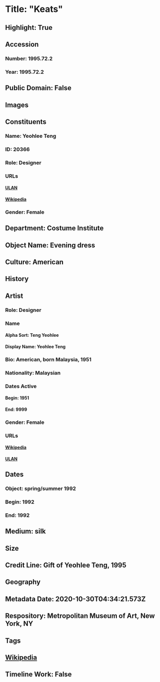 # Title: "Keats"
## Highlight: True
## Accession
### Number: 1995.72.2
### Year: 1995.72.2
## Public Domain: False
## Images
## Constituents
### Name: Yeohlee Teng
### ID: 20366
### Role: Designer
### URLs
#### [ULAN](http://vocab.getty.edu/page/ulan/500061593)
#### [Wikipedia](https://www.wikidata.org/wiki/Q8052423)
### Gender: Female
## Department: Costume Institute
## Object Name: Evening dress
## Culture: American
## History
## Artist
### Role: Designer
### Name
#### Alpha Sort: Teng Yeohlee
#### Display Name: Yeohlee Teng
### Bio: American, born Malaysia, 1951
### Nationality: Malaysian
### Dates Active
#### Begin: 1951
#### End: 9999
### Gender: Female
### URLs
#### [Wikipedia](https://www.wikidata.org/wiki/Q8052423)
#### [ULAN](http://vocab.getty.edu/page/ulan/500061593)
## Dates
### Object: spring/summer 1992
### Begin: 1992
### End: 1992
## Medium: silk
## Size
## Credit Line: Gift of Yeohlee Teng, 1995
## Geography
## Metadata Date: 2020-10-30T04:34:21.573Z
## Respository: Metropolitan Museum of Art, New York, NY
## Tags
## [Wikipedia](https://www.wikidata.org/wiki/Q96748708)
## Timeline Work: False